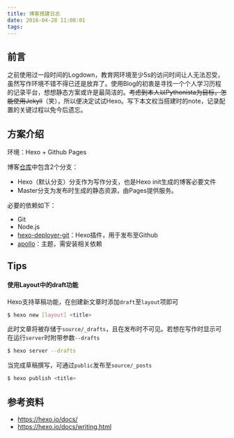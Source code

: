 ```yaml
---
title: 博客搭建日志
date: 2016-04-28 11:08:01
tags:
---
```



## 前言

之前使用过一段时间的Logdown，教育网环境至少5s的访问时间让人无法忍受，虽然写作环境不错不得已还是放弃了。使用Blog的初衷是寻找一个个人学习历程的记录平台，想想静态方案或许是最简洁的。~~考虑到本人以Pythonista为目标，怎能使用Jekyll~~（笑），所以便决定试试Hexo。写下本文权当搭建时的note，记录配置的关键过程以免今后遗忘。

## 方案介绍

环境：Hexo + Github Pages

博客[仓库](https://github.com/warcy/warcy.github.io)中包含2个分支：
- Hexo（默认分支）分支作为写作分支，也是Hexo init生成的博客必要文件
- Master分支为发布时生成的静态资源，由Pages提供服务。

必要的依赖如下：
- Git
- Node.js
- [hexo-deployer-git](https://github.com/hexojs/hexo-deployer-git)：Hexo插件，用于发布至Github
- [apollo](https://github.com/warcy/hexo-theme-apollo)：主题，需安装相关依赖

## Tips
#### 使用Layout中的draft功能

Hexo支持草稿功能，在创建新文章时添加`draft`至`layout`项即可

```bash
$ hexo new [layout] <title>
```

此时文章将被存储于`source/_drafts`，且在发布时不可见。若想在写作时显示可在运行`server`时附带参数`--drafts`

```bash
$ hexo server --drafts
```

当完成草稿撰写，可通过`public`发布至`source/_posts`

```bash
$ hexo publish <title>
```

## 参考资料

- https://hexo.io/docs/
- https://hexo.io/docs/writing.html